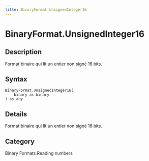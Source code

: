 ```yaml
---
title: BinaryFormat.UnsignedInteger16
---
```


# BinaryFormat.UnsignedInteger16


## Description

Format binaire qui lit un entier non signé 16 bits.


## Syntax

```powerquery
BinaryFormat.UnsignedInteger16(
    binary as binary
) as any
```


## Details

Format binaire qui lit un entier non signé 16 bits.



## Category
Binary Formats.Reading numbers
